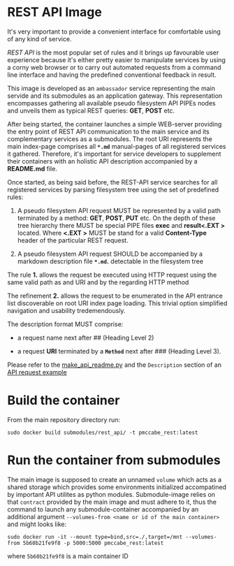 # REST API Image

It's very important to provide a convenient interface for comfortable using of any kind of service.

*REST API* is the most popular set of rules and it brings up favourable user experience because it's either pretty easier to manipulate services by using a corny web browser or to carry out automated requests from a command line interface and having the predefined conventional feedback in result.

This image is developed as an `ambassador` service representing the main servide and its submodules as an application gateway. This representation encompasses gathering all available pseudo filesystem API PIPEs nodes and unveils them as typical REST queries: **GET**, **POST** etc.

After being started, the container launches a simple WEB-server providing the entry point of REST API communication to the main service and its complementary services as a submodules.
The root URI represents the main index-page comprises all **`*.md`** manual-pages of all registered services it gathered. Therefore, it's important for service developers to supplement their containers with an holistic API description accompanied by a **README.md** file.

Once started, as being said before, the REST-API service searches for all registered services by parsing filesystem tree using  the set of predefined rules:

1. A pseudo filesystem API request MUST be represented by a valid path terminated by a method: **GET**, **POST**, **PUT** etc. On the depth of these tree hierarchy there MUST be special PIPE files **exec** and **result<.EXT >** located. Where **<.EXT >** MUST be stand for a valid **Content-Type** header of the particular REST request.

2. A pseudo filesystem API request SHOULD be accompanied by a markdown description file **`*.md`.** detectable in the filesystem tree

The rule **1.** allows the request be executed using HTTP request using the same valid path as and URI and by the regarding HTTP method

The refinement **2.** allows the request to be enumerated in the API entrance list discoverable on root URI index page loading. This trivial option simplified navigation and usability tredemendously.

The description format MUST comprise:

* a request name next after ## (Heading Level 2)

* a request **URI** terminated by a **`Method`** next after ### (Heading Level 3).

Please refer to the [make_api_readme.py](../../cyclomatic_complexity/make_api_readme.py) and  the `Description` section of an [API request example](../../API/watch_list.json)


# Build the container

From the main repository directory run:

`sudo docker build submodules/rest_api/ -t pmccabe_rest:latest`

# Run the container from submodules

The main image is supposed to create an unnamed `volume` which acts as a shared storage which provides some environments initialized accompatined by important API utilites as python modules.
Submodule-image relies on that `contract` provided by the main image and must adhere to it, thus the command to launch any submodule-container accompanied by an additional argument `--volumes-from <name or id of the main container>` and might looks like:

`sudo docker run -it --mount type=bind,src=./,target=/mnt --volumes-from 5b60b21fe9f8 -p 5000:5000 pmccabe_rest:latest`

where `5b60b21fe9f8` is a main container ID
